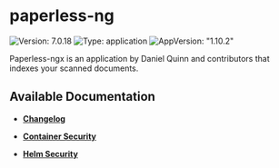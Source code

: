 # paperless-ng

![Version: 7.0.18](https://img.shields.io/badge/Version-7.0.18-informational?style=flat-square) ![Type: application](https://img.shields.io/badge/Type-application-informational?style=flat-square) ![AppVersion: "1.10.2"](https://img.shields.io/badge/AppVersion-"1.10.2"-informational?style=flat-square)

Paperless-ngx is an application by Daniel Quinn and contributors that indexes your scanned documents.

## Available Documentation

- [**Changelog**](CHANGELOG)

- [**Container Security**](container-security)

- [**Helm Security**](helm-security)


